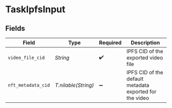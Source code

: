 # TaskIpfsInput


## Fields

| Field                                                   | Type                                                    | Required                                                | Description                                             |
| ------------------------------------------------------- | ------------------------------------------------------- | ------------------------------------------------------- | ------------------------------------------------------- |
| `video_file_cid`                                        | *String*                                                | :heavy_check_mark:                                      | IPFS CID of the exported video file                     |
| `nft_metadata_cid`                                      | *T.nilable(String)*                                     | :heavy_minus_sign:                                      | IPFS CID of the default metadata exported for the video |